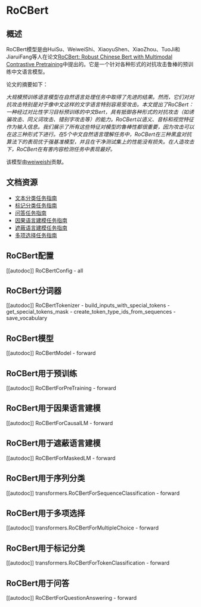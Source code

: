 <!--版权所有2022 HuggingFace团队。保留所有权利。

根据Apache许可证第2.0版（"许可证"）进行许可；除非符合许可证，否则不得使用此文件。您可以在

http://www.apache.org/licenses/LICENSE-2.0

获取许可证的副本

除非适用法律要求或书面同意，否则根据许可证分发的软件系根据"原样"分发的软件，无论是明示或暗示的，不附带任何保证或条件。有关

特定语言的保证或条件的限制，请参见许可证。

⚠️请注意，此文件是Markdown格式的，但包含我们doc-builder的特定语法（类似于MDX），您的Markdown查看器可能无法正确呈现。

-->

# RoCBert

## 概述

RoCBert模型是由HuiSu、WeiweiShi、XiaoyuShen、XiaoZhou、TuoJi和JiaruiFang等人在论文[RoCBert: Robust Chinese Bert with Multimodal Contrastive Pretraining](https://aclanthology.org/2022.acl-long.65.pdf)中提出的。它是一个针对各种形式的对抗攻击鲁棒的预训练中文语言模型。

论文的摘要如下：

*大规模预训练语言模型在自然语言处理任务中取得了先进的结果。然而，它们对对抗攻击特别是对于像中文这样的文字语言特别容易受攻击。本文提出了RoCBert：一种经过对比性学习目标预训练的中文Bert，具有抵御各种形式的对抗攻击（如诱骗攻击、同义词攻击、错别字攻击等）的能力。RoCBert以语义、音标和视觉特征作为输入信息。我们展示了所有这些特征对模型的鲁棒性都很重要，因为攻击可以在这三种形式下进行。在5个中文自然语言理解任务中，RoCBert在三种黑盒对抗算法下的表现优于强基准模型，并且在干净测试集上的性能没有损失。在人造攻击下，RoCBert在有害内容检测任务中表现最好。*

该模型由[weiweishi](https://huggingface.co/weiweishi)贡献。

## 文档资源

- [文本分类任务指南](../tasks/sequence_classification)
- [标记分类任务指南](../tasks/token_classification)
- [问答任务指南](../tasks/question_answering)
- [因果语言建模任务指南](../tasks/language_modeling)
- [遮蔽语言建模任务指南](../tasks/masked_language_modeling)
- [多项选择任务指南](../tasks/multiple_choice)

## RoCBert配置

[[autodoc]] RoCBertConfig
    - all


## RoCBert分词器

[[autodoc]] RoCBertTokenizer
    - build_inputs_with_special_tokens
    - get_special_tokens_mask
    - create_token_type_ids_from_sequences
    - save_vocabulary


## RoCBert模型

[[autodoc]] RoCBertModel
    - forward


## RoCBert用于预训练

[[autodoc]] RoCBertForPreTraining
    - forward


## RoCBert用于因果语言建模

[[autodoc]] RoCBertForCausalLM
    - forward


## RoCBert用于遮蔽语言建模

[[autodoc]] RoCBertForMaskedLM
    - forward


## RoCBert用于序列分类

[[autodoc]] transformers.RoCBertForSequenceClassification
    - forward

## RoCBert用于多项选择

[[autodoc]] transformers.RoCBertForMultipleChoice
    - forward


## RoCBert用于标记分类

[[autodoc]] transformers.RoCBertForTokenClassification
    - forward


## RoCBert用于问答

[[autodoc]] RoCBertForQuestionAnswering
    - forward